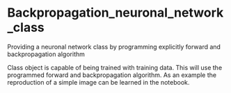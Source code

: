 # Backpropagation_neuronal_network_class
 Providing a neuronal network class by programming explicitly forward and backpropagation algorithm
 
 Class object is capable of being trained with training data. This will use the programmed forward and backpropagation algorithm.
 As an example the reproduction of a simple image can be learned in the notebook.
